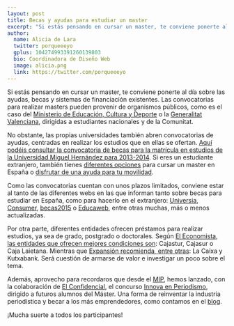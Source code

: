 ```yaml
---
layout: post
title: Becas y ayudas para estudiar un master
excerpt: "Si estás pensando en cursar un master, te conviene ponerte al día sobre las ayudas, becas y sistemas de financiación existentes. Las convocatorias para realizar masters pueden provenir de organismos públicos, como es el caso del Ministerio de Educación, Cultura y Deporte o la Generalitat Valenciana, dirigidas a estudiantes nacionales y de la Comunitat."
author:
  name: Alicia de Lara
  twitter: porqueeeyo
  gplus: 104274993391260139803 
  bio: Coordinadora de Diseño Web
  image: alicia.png
  link: https://twitter.com/porqueeeyo
---
```

Si estás pensando en cursar un master, te conviene ponerte al día sobre las ayudas, becas y sistemas de financiación existentes. Las convocatorias para realizar masters pueden provenir de organismos públicos, como es el caso del [Ministerio de Educación, Cultura y Deporte](http://www.boe.es/diario_boe/txt.php?id=BOE-A-2013-9041) o la [Generalitat Valenciana](http://www.viu.es/download/estudiante/becas-y-ayudas/Convocatoria%20Generalitat%2013-14.pdf), dirigidas a estudiantes nacionales y de la Comunitat.

No obstante, las propias universidades también abren convocatorias de ayudas, centradas en realizar los estudios que en ellas se ofertan. [Aquí podéis consultar la convocatoria de becas para la matrícula en estudios de la Universidad Miguel Hernández para 2013-2014](http://estudios.umh.es/files/2014/05/RE2641.pdf). Si eres un estudiante extranjero, también tienes [diferentes opciones](http://www.studyinspain.info/reportajes/propuestas/Cmo-obtener-una-beca-para-estudiar-en-Espaa/?l=es) para cursar un master en España o [disfrutar de una ayuda para tu movilidad](http://www.studyinspain.info/reportajes/propuestas/Cmo-obtener-una-beca-para-estudiar-en-Espaa/?l=es). 

Como las convocatorias cuentan con unos plazos limitados, conviene estar al tanto de las diferentes webs en las que informan tanto sobre becas para estudiar en España, como para hacerlo en el extranjero: [Universia](http://pre.universia.es/preguntas-frecuentes/becas-ayudas/becas-ayudas-preuniversitarios/), [Consumer](http://www.consumer.es/becas), [becas2015](http://www.becas2015.net/) o [Educaweb](http://www.educaweb.com/contenidos/educativos/estudiar-extranjero/ayudas-becas-programas/), entre otras muchas, más o menos actualizadas.

Por otra parte, diferentes entidades ofrecen préstamos para realizar estudios, ya sea de grado, postgrado o doctorales. Según [El Economista, las entidades que ofrecen mejores condiciones son](http://www.eleconomista.es/espana/noticias/3598746/12/11/Donde-encontrar-los-mejores-prestamos-para-master-y-postgrado.html): Cajastur, Cajasur o Caja Laietana. Mientras que [Expansión recomienda, entre otras](http://www.expansion.com/2013/06/20/midinero/1371724113.html): La Caixa y Kutxabank. Será cuestión de armarse de valor e investigar un poco sobre el tema. 

Además, aprovecho para recordaros que desde el [MIP](http://mip.umh.es/), hemos lanzado, con la colaboración de [El Confidencial](http://www.elconfidencial.com/), el concurso [Innova en Periodismo](http://mip.umh.es/concurso.htm), dirigido a futuros alumnos del Máster. Una forma de reinventar la industria periodística y becar a los más emprendedores, como contamos en el [blog](http://mip.umh.es/blog/2014/05/28/concurso-innova/).

¡Mucha suerte a todos los participantes!